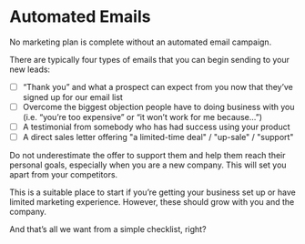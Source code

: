 # Automated Emails

No marketing plan is complete without an automated email campaign.

There are typically four types of emails that you can begin sending to your new leads:
- [ ] “Thank you” and what a prospect can expect from you now that they’ve signed up for our email list
- [ ] Overcome the biggest objection people have to doing business with you (i.e. “you’re too expensive” or “it won’t work for me because…”)
- [ ] A testimonial from somebody who has had success using your product
- [ ] A direct sales letter offering "a limited-time deal" / "up-sale" / "support"

Do not underestimate the offer to support them and help them reach their personal goals, especially when you are a new company. This will set you apart from your competitors.

This is a suitable place to start if you’re getting your business set up or have limited marketing experience. However, these should grow with you and the company.

And that’s all we want from a simple checklist, right?
